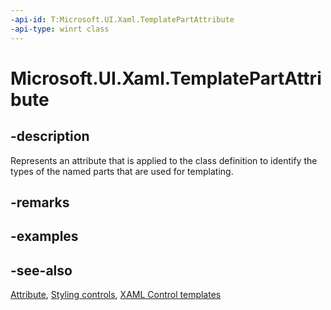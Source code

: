 ```yaml
---
-api-id: T:Microsoft.UI.Xaml.TemplatePartAttribute
-api-type: winrt class
---
```


<!-- Class syntax.
public class TemplatePartAttribute : System.Attribute
-->

# Microsoft.UI.Xaml.TemplatePartAttribute

## -description

Represents an attribute that is applied to the class definition to identify the types of the named parts that are used for templating.

## -remarks

## -examples

## -see-also

[Attribute](/dotnet/api/system.attribute), [Styling controls](/windows/uwp/controls-and-patterns/styling-controls), [XAML Control templates](/windows/apps/design/style/xaml-control-templates)

